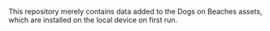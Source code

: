 This repository merely contains data added to the Dogs on Beaches assets, which are installed
on the local device on first run.
